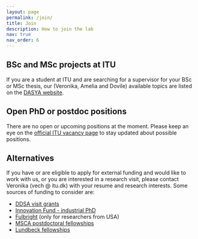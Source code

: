 ```yaml
---
layout: page
permalink: /join/
title: Join
description: How to join the lab
nav: true
nav_order: 6
---
```


## BSc and MSc projects at ITU

If you are a student at ITU and are searching for a supervisor for your BSc or MSc thesis, our (Veronika, Amelia and Dovile) available topics are listed on the [DASYA website](https://dasya.itu.dk/for-students/proposals/).


## Open PhD or postdoc positions

There are no open or upcoming positions at the moment. Please keep an eye on the [official ITU vacancy page](https://en.itu.dk/About-ITU/Vacancies) to stay updated about possible positions. 


## Alternatives

If you have or are eligible to apply for external funding and would like to work with us, or you are interested in a research visit, please contact Veronika (vech @ itu.dk) with your resume and research interests. Some sources of funding to consider are:

* [DDSA visit grants](https://ddsa.dk/visitgrants/)
* [Innovation Fund - industrial PhD](https://innovationsfonden.dk/en/p/industrial-researcher/industrial-phd-all-areas-private)
* [Fulbright](https://fulbrightcenter.dk/) (only for researchers from USA)
* [MSCA postdoctoral fellowships](https://marie-sklodowska-curie-actions.ec.europa.eu/calls/msca-postdoctoral-fellowships-2023)
* [Lundbeck fellowships](https://lundbeckfonden.com/uddelinger-priser/ansoegere/apply-grants/lf-fellows)
